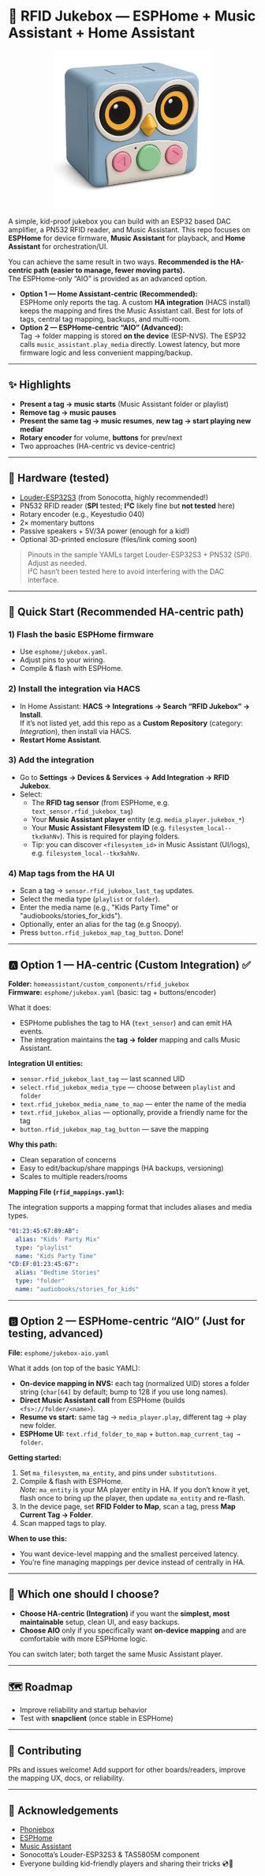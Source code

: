 # 🎵 RFID Jukebox — ESPHome + Music Assistant + Home Assistant

<p align="center">
  <img src="owlbox.png" alt="Jukebox" width="320">
</p>

A simple, kid-proof jukebox you can build with an ESP32 based DAC amplifier, a PN532 RFID reader, and Music Assistant.
This repo focuses on **ESPHome** for device firmware, **Music Assistant** for playback, and **Home Assistant** for orchestration/UI.

You can achieve the same result in two ways. **Recommended is the HA-centric path (easier to manage, fewer moving parts).**  
The ESPHome-only “AIO” is provided as an advanced option.

- **Option 1 — Home Assistant-centric (Recommended):**  
  ESPHome only reports the tag. A custom **HA integration** (HACS install) keeps the mapping and fires the Music Assistant call. Best for lots of tags, central tag mapping, backups, and multi-room.
- **Option 2 — ESPHome-centric “AIO” (Advanced):**  
  Tag → folder mapping is stored **on the device** (ESP-NVS). The ESP32 calls `music_assistant.play_media` directly. Lowest latency, but more firmware logic and less convenient mapping/backup.

---

## ✨ Highlights

- **Present a tag → music starts** (Music Assistant folder or playlist)
- **Remove tag → music pauses**
- **Present the same tag → music resumes**, **new tag → start playing new mediar**
- **Rotary encoder** for volume, **buttons** for prev/next
- Two approaches (HA-centric vs device-centric)

---

## 🧱 Hardware (tested)

- [Louder-ESP32S3](https://sonocotta.com/louder-esp32/) (from Sonocotta, highly recommended!)
- PN532 RFID reader (**SPI** tested; **I²C** likely fine but **not tested** here)  
- Rotary encoder (e.g., Keyestudio 040)  
- 2× momentary buttons  
- Passive speakers + 5V/3A power (enough for a kid!)
- Optional 3D-printed enclosure (files/link coming soon)

> Pinouts in the sample YAMLs target Louder-ESP32S3 + PN532 (SPI). Adjust as needed.  
> I²C hasn’t been tested here to avoid interfering with the DAC interface.

---

## 🚀 Quick Start (Recommended HA-centric path)

### 1) Flash the basic ESPHome firmware
- Use `esphome/jukebox.yaml`.
- Adjust pins to your wiring.
- Compile & flash with ESPHome.

### 2) Install the integration via HACS
- In Home Assistant: **HACS → Integrations → Search “RFID Jukebox” → Install**.  
  If it’s not listed yet, add this repo as a **Custom Repository** (category: *Integration*), then install via HACS.
- **Restart Home Assistant**.

### 3) Add the integration
- Go to **Settings → Devices & Services → Add Integration → RFID Jukebox**.
- Select:
  - The **RFID tag sensor** (from ESPHome, e.g. `text_sensor.rfid_jukebox_tag`)
  - Your **Music Assistant player** entity (e.g. `media_player.jukebox_*`)
  - Your **Music Assistant Filesystem ID** (e.g. `filesystem_local--tkx9ahNv`). This is required for playing folders.
  - Tip: you can discover `<filesystem_id>` in Music Assistant (UI/logs), e.g. `filesystem_local--tkx9ahNv`.


### 4) Map tags from the HA UI
- Scan a tag → `sensor.rfid_jukebox_last_tag` updates.
- Select the media type (`playlist` or `folder`).
- Enter the media name (e.g., "Kids Party Time" or "audiobooks/stories_for_kids").
- Optionally, enter an alias for the tag (e.g Snoopy).
- Press `button.rfid_jukebox_map_tag_button`. Done!


---

## 🅰️ Option 1 — HA-centric (Custom Integration) ✅

**Folder:** `homeassistant/custom_components/rfid_jukebox`  
**Firmware:** `esphome/jukebox.yaml` (basic: tag + buttons/encoder)

What it does:
- ESPHome publishes the tag to HA (`text_sensor`) and can emit HA events.
- The integration maintains the **tag → folder** mapping and calls Music Assistant.

**Integration UI entities:**
- `sensor.rfid_jukebox_last_tag` — last scanned UID
- `select.rfid_jukebox_media_type` — choose between `playlist` and `folder`
- `text.rfid_jukebox_media_name_to_map` — enter the name of the media
- `text.rfid_jukebox_alias` — optionally, provide a friendly name for the tag
- `button.rfid_jukebox_map_tag_button` — save the mapping

**Why this path:**
- Clean separation of concerns
- Easy to edit/backup/share mappings (HA backups, versioning)
- Scales to multiple readers/rooms

**Mapping File (`rfid_mappings.yaml`):**

The integration supports a mapping format that includes aliases and media types.

```yaml
"01:23:45:67:89:AB":
  alias: "Kids' Party Mix"
  type: "playlist"
  name: "Kids Party Time"
"CD:EF:01:23:45:67":
  alias: "Bedtime Stories"
  type: "folder"
  name: "audiobooks/stories_for_kids"
```
---

## 🅱️ Option 2 — ESPHome-centric “AIO” (Just for testing, advanced)

**File:** `esphome/jukebox-aio.yaml`

What it adds (on top of the basic YAML):
- **On-device mapping in NVS:** each tag (normalized UID) stores a folder string (`char[64]` by default; bump to 128 if you use long names).
- **Direct Music Assistant call** from ESPHome (builds `<fs>://folder/<name>`).
- **Resume vs start:** same tag → `media_player.play`, different tag → play new folder.
- **ESPHome UI:** `text.rfid_folder_to_map` + `button.map_current_tag → folder`.

**Getting started:**
1. Set `ma_filesystem`, `ma_entity`, and pins under `substitutions`.
2. Compile & flash with ESPHome.  
   *Note:* `ma_entity` is your MA player entity in HA. If you don’t know it yet, flash once to bring up the player, then update `ma_entity` and re-flash.
3. In the device page, set **RFID Folder to Map**, scan a tag, press **Map Current Tag → Folder**.
4. Scan mapped tags to play.

**When to use this:**
- You want device-level mapping and the smallest perceived latency.
- You’re fine managing mappings per device instead of centrally in HA.

---

## 🤔 Which one should I choose?

- **Choose HA-centric (Integration)** if you want the **simplest, most maintainable** setup, clean UI, and easy backups.  
- **Choose AIO** only if you specifically want **on-device mapping** and are comfortable with more ESPHome logic.

You can switch later; both target the same Music Assistant player.

---

## 🗺️ Roadmap

- Improve reliability and startup behavior
- Test with **snapclient** (once stable in ESPHome)

---

## 🤝 Contributing

PRs and issues welcome! Add support for other boards/readers, improve the mapping UX, docs, or reliability.

---

## 🙏 Acknowledgements

- [Phoniebox](https://phoniebox.de/index-en.html)
- [ESPHome](https://esphome.io/)
- [Music Assistant](https://music-assistant.io/)
- Sonocotta’s Louder-ESP32S3 & TAS5805M component
- Everyone building kid-friendly players and sharing their tricks 💿🧸
